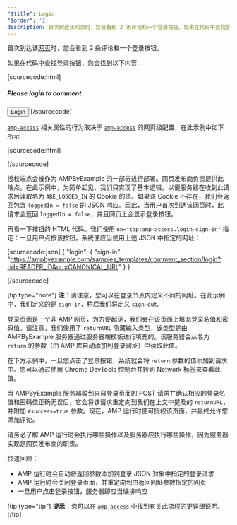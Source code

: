 ```yaml
---
"$title": Login
"$order": '1'
description: 首次到达该网页时，您会看到 2 条评论和一个登录按钮。如果在代码中查找登录按钮，您会找到以下内容…
---
```


首次到达该[网页](../../../../documentation/examples/previews/Comment_Section.html)时，您会看到 2 条评论和一个登录按钮。

<amp-img src="/static/img/login-button.jpg" alt="Login button" height="290" width="300"></amp-img>

如果在代码中查找登录按钮，您会找到以下内容：

[sourcecode:html]
<span amp-access="NOT loggedIn" role="button" tabindex="0" amp-access-hide>
  <h5>Please login to comment</h5>
  <button on="tap:amp-access.login-sign-in" class="button-primary comment-button">Login</button>
</span>
[/sourcecode]

[`amp-access`](../../../../documentation/components/reference/amp-access.md) 相关属性的行为取决于 [`amp-access`](../../../../documentation/components/reference/amp-access.md) 的网页级配置，在此示例中如下所示：

[sourcecode:html]
<script id="amp-access" type="application/json">
  {
    "authorization": "https://ampbyexample.com/samples_templates/comment_section/authorization?rid=READER_ID&url=CANONICAL_URL&ref=DOCUMENT_REFERRER&_=RANDOM",
    "noPingback": "true",
    "login": {
      "sign-in": "https://ampbyexample.com/samples_templates/comment_section/login?rid=READER_ID&url=CANONICAL_URL",
      "sign-out": "https://ampbyexample.com/samples_templates/comment_section/logout"
    },
    "authorizationFallbackResponse": {
      "error": true,
      "loggedIn": false
    }
  }
</script>
[/sourcecode]

授权端点会被作为 AMPByExample 的一部分进行部署。网页发布商负责提供此端点。在此示例中，为简单起见，我们只实现了基本逻辑，以便服务器在收到此请求后读取名为 `ABE_LOGGED_IN` 的 Cookie 的值。如果该 Cookie 不存在，我们会返回包含 `loggedIn = false` 的 JSON 响应。因此，当用户首次到达该网页时，此请求会返回 `loggedIn = false`，并且网页上会显示登录按钮。

再看一下按钮的 HTML 代码。我们使用 `on="tap:amp-access.login-sign-in"` 指定：一旦用户点按该按钮，系统便应当使用上述 JSON 中指定的网址：

[sourcecode:json]
{
	"login": {
    "sign-in": "https://ampbyexample.com/samples_templates/comment_section/login?rid=READER_ID&url=CANONICAL_URL"
  }
}

[/sourcecode]

[tip type="note"] <strong>注</strong>：请注意，您可以在登录节点内定义不同的网址。在此示例中，我们定义的是 `sign-in`，稍后我们将定义 `sign-out`。

登录页面是一个非 AMP 网页，为方便起见，我们会在该页面上填充登录名值和密码值。请注意，我们使用了 `returnURL` 隐藏输入类型，该类型是由 AMPByExample 服务器通过服务器端模板进行填充的。该服务器会从名为 `return` 的参数（由 AMP 库自动添加到登录网址）中读取此值。

在下方示例中，一旦您点击了登录按钮，系统就会将 `return` 参数的值添加到请求中。您可以通过使用 Chrome DevTools 控制台并转到 Network 标签来查看此值。

<amp-img src="/static/img/return-parameter.jpg" alt="Return parameter" height="150" width="600"></amp-img>

当 AMPByExample 服务器收到来自登录页面的 POST 请求并确认相应的登录名值和密码值正确无误后，它会将该请求重定向到我们在上文中提及的 `returnURL`，并附加 `#success=true` 参数。现在，AMP 运行时便可授权该页面，并最终允许您添加评论。

请务必了解 AMP 运行时会执行哪些操作以及服务器应执行哪些操作，因为服务器实现是网页发布商的职责。

快速回顾：

- AMP 运行时会自动将返回参数添加到登录 JSON 对象中指定的登录请求
- AMP 运行时会关闭登录页面，并重定向到由返回网址参数指定的网页
- 一旦用户点击登录按钮，服务器即应当编排响应

[tip type="tip"] <strong>提示</strong>：您可以在 [`amp-access`](../../../../documentation/components/reference/amp-access.md) 中找到有关此流程的更详细说明。[/tip]
